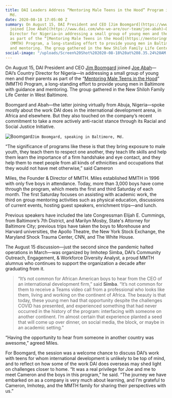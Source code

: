 ```yaml
---
title: DAI Leaders Address “Mentoring Male Teens in the Hood” Program in Baltimore,
  Md.
date: 2020-08-18 17:05:00 Z
summary: On August 15, DAI President and CEO [Jim Boomgard](https://www.dai.com/who-we-are/leadership/james-boomgard)
  joined [Joe Abah](https://www.dai.com/who-we-are/our-team/joe-abah)—DAI’s Country
  Director for Nigeria—in addressing a small group of young men and their parents
  as part of the “[Mentoring Male Teens in the Hood](https://mentoringmaleteens.org/)”
  (MMTH) Program, a long-standing effort to provide young men in Baltimore with guidance
  and mentoring. The group gathered in the New Shiloh Family Life Center in West Baltimore.
social-image: "/uploads/Screen%20Shot%202020-08-18%20at%208.35.24%20AM.png"
---
```


On August 15, DAI President and CEO [Jim Boomgard](https://www.dai.com/who-we-are/leadership/james-boomgard) joined [Joe Abah](https://www.dai.com/who-we-are/our-team/joe-abah)—DAI’s Country Director for Nigeria—in addressing a small group of young men and their parents as part of the “[Mentoring Male Teens in the Hood](https://mentoringmaleteens.org/)” (MMTH) Program, a long-standing effort to provide young men in Baltimore with guidance and mentoring. The group gathered in the New Shiloh Family Life Center in West Baltimore.

<!--more-->

Boomgard and Abah—the latter joining virtually from Abuja, Nigeria—spoke mostly about the work DAI does in the international development arena, in Africa and elsewhere. But they also touched on the company’s recent commitment to take a more actively anti-racist stance through its Racial and Social Justice Initiative.

![Boomgard](/uploads/Screen%20Shot%202020-08-18%20at%208.35.24%20AM.png)`Jim Boomgard, speaking in Baltimore, Md.`

“The significance of programs like these is that they bring exposure to male youth, they teach them to respect one another, they teach life skills and help them learn the importance of a firm handshake and eye contact, and they help them to meet people from all kinds of ethnicities and occupations that they would not have met otherwise,” said Cameron 

Miles, the Founder & Director of MMTH.
Miles established MMTH in 1996 with only five boys in attendance. Today, more than 3,000 boys have come through the program, which meets the first and third Saturday of each month. The first Saturday focuses on assisting with academic work, the third on group mentoring activities such as physical education, discussions of current events, hosting guest speakers, enrichment trips—and lunch. 

Previous speakers have included the late Congressman Elijah E. Cummings, from Baltimore’s 7th District, and Marilyn Mosby, State's Attorney for Baltimore City; previous trips have taken the boys to Morehouse and Harvard universities, the Apollo Theatre, the New York Stock Exchange, the Maryland Shock Trauma Center, CNN, and The White House.

The August 15 discussion—just the second since the pandemic halted operations in March—was organized by Imhotep Simba, DAI’s Community Outreach, Engagement, & Workforce Diversity Analyst, a proud MMTH alumnus who continues to support the organization a decade after graduating from it. 

> “It’s not common for African American boys to hear from the CEO of an international development firm,” said **Simba**. “It’s not common for them to receive a Teams video call from a professional who looks like them, living and working on the continent of Africa. The beauty is that today, these young men had that opportunity despite the challenges COVID has presented, and experienced something that had never occurred in the history of the program: interfacing with someone on another continent. I’m almost certain that experience planted a seed that will come up over dinner, on social media, the block, or maybe in an academic setting.” 

“Having the opportunity to hear from someone in another country was awesome,” agreed Miles.

For Boomgard, the session was a welcome chance to discuss DAI’s work with teens for whom international development is unlikely to be top of mind, and to reflect on how some of the work DAI does overseas may shed light on challenges closer to home. “It was a real privilege for Joe and me to meet Cameron and the boys in this program,” he said. “The journey we have embarked on as a company is very much about learning, and I’m grateful to Cameron, Imhotep, and the MMTH family for sharing their perspectives with us.” 



